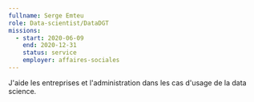 ```yaml
---
fullname: Serge Emteu
role: Data-scientist/DataDGT
missions:
  - start: 2020-06-09
    end: 2020-12-31
    status: service
    employer: affaires-sociales
---
```


J'aide les entreprises et l'administration dans les cas d'usage de la data science.
